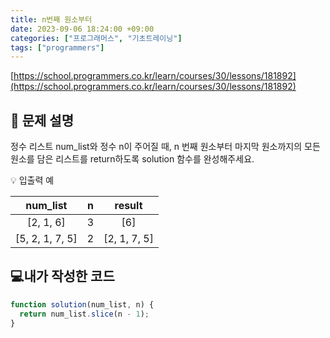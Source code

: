 ```yaml
---
title: n번째 원소부터
date: 2023-09-06 18:24:00 +09:00
categories: ["프로그래머스", "기초트레이닝"]
tags: ["programmers"]
---
```


[https://school.programmers.co.kr/learn/courses/30/lessons/181892](https://school.programmers.co.kr/learn/courses/30/lessons/181892)

## 📔 문제 설명

정수 리스트 num_list와 정수 n이 주어질 때, n 번째 원소부터 마지막 원소까지의 모든 원소를 담은 리스트를 return하도록 solution 함수를 완성해주세요.

💡 입출력 예

|    num_list     |  n  |    result    |
| :-------------: | :-: | :----------: |
|    [2, 1, 6]    |  3  |     [6]      |
| [5, 2, 1, 7, 5] |  2  | [2, 1, 7, 5] |

## 💻내가 작성한 코드

```js
function solution(num_list, n) {
  return num_list.slice(n - 1);
}
```
